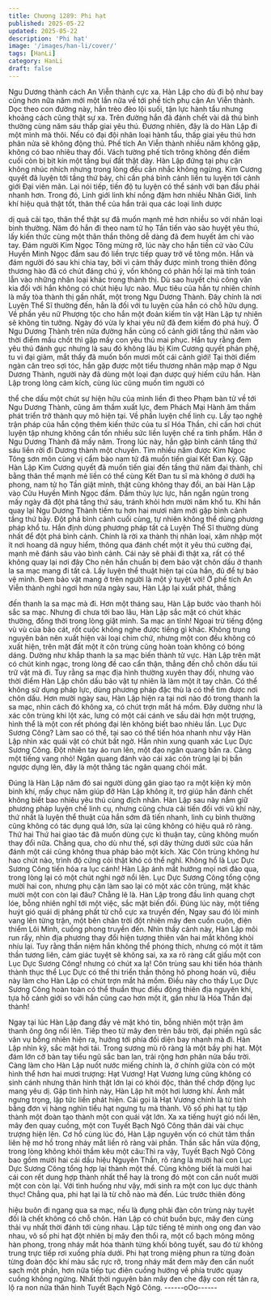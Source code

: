 ```yaml
---
title: Chương 1289: Phi hạt
published: 2025-05-22
updated: 2025-05-22
description: 'Phi hạt'
image: '/images/han-li/cover/'
tags: [HanLi]
category: HanLi
draft: false
---
```


Ngu Dương thành cách An Viễn thành cực xa.
Hàn Lập cho dù đi bộ như bay cũng hơn nữa năm mới một lần
nữa về tới phế tích phụ cận An Viễn thành.
Dọc theo con đường này, hắn trèo đèo lội suối, tận lực hành tẩu
nhưng khoảng cách cũng thật sự xa.
Trên đường hắn đã đánh chết vài dã thú bình thường cùng năm
sáu thấp giai yêu thú.
Đương nhiên, đây là do Hàn Lập đi một mình mà thôi.
Nếu có đại đội nhân loại hành tẩu, thấp giai yêu thú hơn phân
nửa sẽ không động thủ.
Phế tích An Viễn thành nhiều năm không gặp, không có bao
nhiêu thay đổi.
Vách tường phế tích trông không đến điểm cuối còn bị bịt kín một
tầng bụi đất thật dày.
Hàn Lập đứng tại phụ cận không nhúc nhích nhưng trong lòng
đều cân nhắc không ngừng.
Kim Cương quyết đã luyện tới tầng thứ bảy, chỉ cần phá bình
cảnh liền tu luyện tới cảnh giới Đại viên mãn.
Lại nói tiếp, tiến độ tu luyện có thể sánh với ban đầu phải nhanh
hơn.
Trong đó, Linh giới linh khí nồng đậm hơn nhiều Nhân Giới, linh
khí hiệu quả thật tốt, thân thể của hắn trải qua các loại linh dược

dị quả cải tạo, thân thể thật sự đã muốn mạnh mẽ hơn nhiều so
với nhân loại bình thường.
Năm đó hắn đi theo nam tử họ Tần tiến vào sào huyệt yêu thú, lấy
kiến thức cùng một thân thần thông dễ dàng đã đem huyết âm chi
vào tay.
Đám người Kim Ngọc Tông mừng rỡ, lúc này cho hắn tiến cử vào
Cửu Huyền Minh Ngọc đầm sau đó liền trực tiếp quay trở về tông
môn.
Hắn và đám người đó sau khi chia tay, bởi vì cảm thấy được mình
trong thiên đông thương hào đã có chút đáng chú ý, vốn không có
phản hồi lại mà tính toán lẫn vào những nhân loại khác trong
thành thị.
Dù sao huyết chú công văn kia đối với hắn không có chút hiệu lực
nào.
Mục tiêu của hắn tự nhiên chính là mấy tòa thành thị gần nhất,
một trong Ngu Dương Thành. Đây chính là nơi Luyện Thể Sĩ
thường đến, hẳn là đối với tu luyện của hắn có chỗ hữu dụng. Về
phần yêu nữ Phượng tộc cho hắn một đoản kiếm tín vật Hàn Lập
tự nhiên sẽ không tin tưởng.
Ngày đó vừa ly khai yêu nữ đã đem kiếm đó phá huỷ.
Ở Ngu Dương Thành trên nửa đường hắn củng cố cảnh giới tầng
thứ năm vào thời điểm mấu chốt thì gặp mấy con yêu thú mai
phục.
Hắn tuy rằng đem yêu thú đánh gục nhưng là sau đó không lâu bị
Kim Cương quyết phản phệ, tu vi đại giảm, mắt thấy đã muốn bốn
mươi mốt cái cảnh giới!
Tại thời điểm ngàn cân treo sợi tóc, hắn gặp được một tiểu
thương nhân mập mạp ở Ngu Dương Thành, người này đã dùng
một loại đan dược quý hiếm cứu hắn.
Hàn Lập trong lòng cảm kích, cùng lúc cũng muốn tìm người có

thể che dấu một chút sự hiện hữu của mình liền đi theo Phạm bàn
tử về tới Ngu Dương Thành, cũng âm thầm xuất lực, đem Phách
Mại Hành âm thầm phát triển trở thành quy mô hiện tại.
Về phần luyện chế linh cụ. Lấy tạo nghệ trận pháp của hắn cộng
thêm kiến thức của tu sĩ Hóa Thần, chỉ cần hơi chút luyện tập
nhưng không cần tốn nhiều sức liền luyện chế ra tinh phẩm.
Hắn ở Ngu Dương Thành đã mấy năm. Trong lúc này, hắn gặp
bình cảnh tầng thứ sáu liền rời đi Dương thành một chuyến. Tìm
nhiều năm được Kim Ngọc Tông sơn môn cùng vị cẩm bào nam
tử đã muốn tiến giai Kết Đan kỳ.
Gặp Hàn Lập Kim Cương quyết đã muốn tiến giai đến tầng thứ
năm đại thành, chỉ bằng thân thể mạnh mẻ liền có thể cùng Kết
Đan tu sĩ mà không ở dưới hạ phong, nam tử họ Tần giật mình,
thật cũng không thay đổi, an bài Hàn Lập vào Cửu Huyền Minh
Ngọc đầm.
Đầm thủy lực lực, hắn ngắn ngủn trong mấy ngày đã đột phá tầng
thứ sáu, tránh khỏi hơn mười năm khổ tu.
Khi hắn quay lại Ngu Dương Thành tiềm tu hơn hai mươi năm
mới gặp bình cảnh tầng thứ bảy.
Đột phá bình cảnh cuối cùng, tự nhiên không thể dùng phương
pháp khổ tu. Hắn định dùng phương pháp tất cả Luyện Thể Sĩ
thường dùng nhất để đột phá bình cảnh.
Chính là rời xa thành thị nhân loại, xâm nhập một ít nơi hoang dã
nguy hiểm, thông qua đánh chết một ít yêu thú cường đại, mạnh
mẽ đánh sâu vào bình cảnh.
Cái này sẽ phải đi thật xa, rất có thể không quay lại nơi đây Cho
nên hắn chuẩn bị đem bảo vật chôn dấu ở thanh la sa mạc mang
đi tất cả.
Lấy luyện thể thuật hiện tại của hắn, đủ để tự bảo vệ mình. Đem
bảo vật mang ở trên người là một ý tuyệt vời! Ở phế tích An Viễn
thành nghỉ ngơi hơn nửa ngày sau, Hàn Lập lại xuất phát, thẳng

đến thanh la sa mạc mà đi.
Hơn một tháng sau, Hàn Lập bước vào thanh hôi sắc sa mạc.
Nhưng đi chưa tới bao lâu, Hàn Lập sắc mặt có chút khác
thường, đồng thời trong lòng giật mình.
Sa mạc an tĩnh! Ngoại trừ tiếng động vù vù của bão cát, rốt cuộc
không nghe được tiếng gì khác. Không trung nguyên bản nên
xuất hiện vài loại chim chứ, nhưng một con đều không có xuất
hiện, trên mặt đất một ít côn trùng cũng hoàn toàn không có bóng
dáng.
Dường như khắp thanh la sa mạc biến thành tử vực.
Hàn Lập trên mặt có chút kinh ngạc, trong lòng đề cao cẩn thận,
thẳng đến chỗ chôn dấu túi trữ vật mà đi.
Tuy rằng sa mạc địa hình thường xuyên thay đổi, nhưng vào thời
điểm Hàn Lập chôn dấu bảo vật tự nhiên là làm một ít tay chân.
Có thể không sử dụng pháp lực, dùng phương pháp đặc thù là có
thể tìm được nơi chôn dấu.
Hơn mười ngày sau, Hàn Lập hiện ra tại nơi nào đó trong thanh la
sa mạc, nhìn cách đó không xa, có chút trợn mắt há mồm.
Đây dường như là xác côn trùng khi lột xác, lưng có một cái cánh
ve sầu dài hơn một trượng, hình thể là một con rết phóng đại lên
không biết bao nhiêu lần.
Lục Dực Sương Công? Làm sao có thể, tại sao có thể tiến hóa
nhanh như vậy Hàn Lập nhìn xác quái vật có chút bất ngờ.
Hắn nhìn xung quanh xác Lục Dực Sương Công. Đột nhiên tay áo
run lên, một đạo ngân quang bắn ra.
Cảng một tiếng vang nhỏ! Ngân quang đánh vào cái xác côn
trùng lại bị bắn ngược dựng lên, đây là một thằng tác ngân quang
chói mắt.

Đúng là Hàn Lập năm đó sai người dùng gân giao tạo ra một kiện
kỳ môn binh khí, mấy chục năm giúp đỡ Hàn Lập không ít, trợ
giúp hắn đánh chết không biết bao nhiêu yêu thú cùng địch nhân.
Hàn Lập sau này nắm giữ phương pháp luyện chế linh cụ, nhưng
cũng chưa cải tiến đối với vũ khí này, thứ nhất là luyện thể thuật
của hắn sớm đã tiến nhanh, linh cụ bình thường cũng không có
tác dụng quá lớn, sửa lại cũng không có hiệu quả rõ ràng. Thứ
hai Thứ hai giao tác đã muốn dùng cực kì thuận tay, cũng không
muốn thay đổi nữa.
Chẳng qua, cho dù như thế, sợi dây thừng dưới sức của hắn
đánh một cái cũng không thua pháp bảo một kích. Xác Côn trùng
không hư hao chút nào, trình độ cứng cỏi thật khó có thể nghĩ.
Không hổ là Lục Dực Sương Công tiến hóa ra lục cánh! Hàn Lập
ánh mắt hướng mọi nơi đảo qua, trong lòng lại có một chút nghi
ngờ nổi lên. Lục Dực Sương Công tổng cộng mười hai con,
nhưng phụ cận làm sao lại có một xác côn trùng, mặt khác mười
một con còn lại đâu? Chẳng lẽ là. Hàn Lập trong đầu linh quang
chợt lóe, bỗng nhiên nghĩ tới một việc, sắc mặt biến đổi.
Đúng lúc này, một tiếng huýt gió quái dị phảng phất từ chỗ cực xa
truyền đến, Ngay sau đó lôi minh vang lên từng trận, một bên
chân trời đột nhiên mây đen cuồn cuộn, điện thiểm Lôi Minh,
cuồng phong truyền đến.
Nhìn thấy cảnh này, Hàn Lập môi run rẩy, nhìn địa phương thay
đổi hiện tượng thiên văn hai mắt không khỏi nhíu lại.
Tuy rằng thần niệm hắn không thể phóng thích, nhưng có một ít
tâm thần tương liên, cảm giác tuyệt sẽ không sai, xa xa rõ ràng
cất giấu một con Lục Dực Sương Công! nhưng có chút xa lạ! Côn
trùng sau khi tiến hóa thành thành thục thể Lục Dực có thể thi
triển thần thông hô phong hoán vũ, điều này làm cho Hàn Lập có
chút trợn mắt há mồm.
Điều này cho thấy Lục Dực Sương Công hoàn toàn có thể thuần
thục điều động thiên địa nguyên khí, tựa hồ cảnh giới so với hắn
cũng cao hơn một ít, gần như là Hóa Thần đại thành!

Ngay tại lúc Hàn Lập đang đầy vẻ mặt khó tin, bỗng nhiên một
trận âm thanh ông ông nổi lên. Tiếp theo từ mây đen trên bầu trời,
đại phiến ngũ sắc vân vụ bỗng nhiên hiện ra, hướng tới phía đối
diện bay nhanh mà đi.
Hàn Lập nhìn kỹ, sắc mặt hơi tái.
Trong sương mù rõ ràng là một bầy phi hạt. Một đám lớn cỡ bàn
tay tiểu ngũ sắc ban lan, trải rộng hơn phân nửa bầu trời.
Càng làm cho Hàn Lập nuốt nước miếng chính là, ở chính giữa
còn có một hình thể hơn hai mươi trượng: Hạt Vương!
Hạt Vương lưng cũng không có sinh cánh nhưng thân hình thật
lớn lại có khói độc, thân thể chớp động lục mang yêu dị.
Gặp tình hình này, Hàn Lập hít một hơi lương khí.
Ánh mắt ngưng trọng, lập tức liền phát hiện. Cái gọi là Hạt Vương
chính là từ tính bằng đơn vị hàng nghìn tiểu hạt ngưng tụ mà
thành.
Vô số phi hạt tụ tập thành một đoàn tạo thành một con quái vật
lớn.
Xa xa tiếng huýt gió nổi lên, mây đen quay cuồng, một con Tuyết
Bạch Ngô Công thân dài vài chục trượng hiện lên.
Cơ hồ cùng lúc đó, Hàn Lập nguyên vốn có chút tâm thần liên hệ
mơ hồ trong nháy mắt liền rõ ràng vài phần.
Thần sắc hắn vừa động, trong lòng không khỏi thầm kêu một
câu:Thì ra vậy, Tuyết Bạch Ngô Công bao gồm mười hai cái dấu
hiệu Nguyên Thần, rõ ràng là mười hai con Lục Dực Sương Công
tổng hợp lại thành một thể. Cũng không biết là mười hai cái con
rết dung hợp thành nhất thể hay là trong đó một con cắn nuốt
mười một con còn lại.
Với tình huống như vậy, mới sinh ra một con lục dực thành thục!
Chẳng qua, phi hạt lại là từ chỗ nào mà đến. Lúc trước thiên đông

hiệu buôn đi ngang qua sa mạc, nếu là đụng phải đàn côn trùng
này tuyệt đối là chết không có chỗ chôn.
Hàn Lập có chút buồn bực, mây đen cùng thải vụ nhất thời đánh
tới cùng nhau.
Lập tức tiếng tê minh ong ong đan vào nhau, vô số phi hạt đột
nhiên bị mây đen thổi ra, một cổ bạch mông mông hàn phong,
trong nháy mắt hóa thành từng khối bông tuyết, sau đó từ không
trung trực tiếp rơi xuống phía dưới.
Phi hạt trong miệng phun ra từng đoàn từng đoàn độc khí màu
sắc rực rỡ, trong nháy mắt đem mây đen cắn nuốt sạch một
phần, hơn nữa tiếp tục điên cuồng hướng về phía trước quay
cuồng không ngừng.
Nhất thời nguyên bản mây đen che đậy con rết tản ra, lộ ra non
nửa thân hình Tuyết Bạch Ngô Công.
------oOo------
